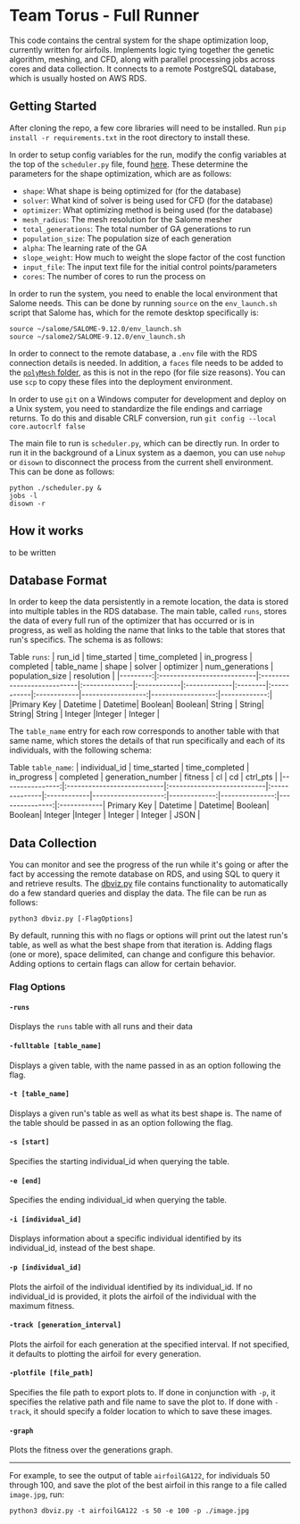 
# Team Torus - Full Runner
This code contains the central system for the shape optimization loop, currently written for airfoils. Implements logic tying together the genetic algorithm, meshing, and CFD, along with parallel processing jobs across cores and data collection. It connects to a remote PostgreSQL database, which is usually hosted on AWS RDS.

## Getting Started
After cloning the repo, a few core libraries will need to be installed. Run `pip install -r requirements.txt` in the root directory to install these.

In order to setup config variables for the run, modify the config variables at the top of the `scheduler.py` file, found [here](./scheduler.py#L15). These determine the parameters for the shape optimization, which are as follows:
- `shape`: What shape is being optimized for (for the database)
- `solver`: What kind of solver is being used for CFD (for the database)
- `optimizer`: What optimizing method is being used (for the database)
- `mesh_radius`: The mesh resolution for the Salome mesher
- `total_generations`: The total number of GA generations to run
- `population_size`: The population size of each generation
- `alpha`: The learning rate of the GA
- `slope_weight`: How much to weight the slope factor of the cost function
- `input_file`: The input text file for the initial control points/parameters
- `cores`: The number of cores to run the process on

In order to run the system, you need to enable the local environment that Salome needs. This can be done by running `source` on the `env_launch.sh` script that Salome has, which for the remote desktop specifically is:
```
source ~/salome/SALOME-9.12.0/env_launch.sh
source ~/salome2/SALOME-9.12.0/env_launch.sh
```
In order to connect to the remote database, a `.env` file with the RDS connection details is needed. In addition, a `faces` file needs to be added to the [`polyMesh` folder](./structure/airfoilOptTest1Clean/constant/polyMesh), as this is not in the repo (for file size reasons). You can use `scp` to copy these files into the deployment environment.

In order to use `git` on a Windows computer for development and deploy on a Unix system, you need to standardize the file endings and carriage returns. To do this and disable CRLF conversion, run 
```git config --local core.autocrlf false```

The main file to run is `scheduler.py`, which can be directly run. In order to run it in the background of a Linux system as a daemon, you can use `nohup` or `disown` to disconnect the process from the current shell environment. This can be done as follows:
```
python ./scheduler.py &
jobs -l
disown -r
```

## How it works
to be written

## Database Format
In order to keep the data persistently in a remote location, the data is stored into multiple tables in the RDS database. The main table, called `runs`, stores the data of every full run of the optimizer that has occurred or is in progress, as well as holding the name that links to the table that stores that run's specifics. The schema is as follows:

Table `runs`:
|   run_id | time_started               | time_completed             | in_progress   | completed   | table_name   | shape   | solver     | optimizer   |   num_generations |   population_size |   resolution |
|---------:|:---------------------------|:---------------------------|:--------------|:------------|:-------------|:--------|:-----------|:------------|------------------:|------------------:|-------------:|
|Primary Key | Datetime | Datetime| Boolean| Boolean| String   | String| String| String | Integer |Integer | Integer |

The `table_name` entry for each row corresponds to another table with that same name, which stores the details of that run specifically and each of its individuals, with the following schema:

Table `table_name`:
|   individual_id | time_started               | time_completed             | in_progress   | completed   |   generation_number |      fitness |           cl |             cd | ctrl_pts    |
|----------------:|:---------------------------|:---------------------------|:--------------|:------------|--------------------:|-------------:|---------------:|---------------:|:------------|
Primary Key | Datetime | Datetime| Boolean| Boolean| Integer |Integer | Integer  | Integer | JSON |


## Data Collection
You can monitor and see the progress of the run while it's going or after the fact by accessing the remote database on RDS, and using SQL to query it and retrieve results. The [dbviz.py](./dbviz.py) file contains functionality to automatically do a few standard queries and display the data. The file can be run as follows:
```
python3 dbviz.py [-FlagOptions]
```
By default, running this with no flags or options will print out the latest run's table, as well as what the best shape from that iteration is. Adding flags (one or more), space delimited, can change and configure this behavior. Adding options to certain flags can allow for certain behavior.

### Flag Options
#### `-runs`
Displays the `runs` table with all runs and their data
#### `-fulltable [table_name]`
Displays a given table, with the name passed in as an option following the flag. 
#### `-t [table_name]`
Displays a given run's table as well as what its best shape is. The name of the table should be passed in as an option following the flag.
#### `-s [start]` 
Specifies the starting individual_id when querying the table. 
#### `-e [end]` 
Specifies the ending individual_id when querying the table. 
#### `-i [individual_id]` 
Displays information about a specific individual identified by its individual_id, instead of the best shape.
#### `-p [individual_id]` 
Plots the airfoil of the individual identified by its individual_id. If no individual_id is provided, it plots the airfoil of the individual with the maximum fitness. 
#### `-track [generation_interval]` 
Plots the airfoil for each generation at the specified interval. If not specified, it defaults to plotting the airfoil for every generation. 
#### `-plotfile [file_path]` 
Specifies the file path to export plots to. If done in conjunction with `-p`, it specifies the relative path and file name to save the plot to. If done with `-track`, it should specify a folder location to which to save these images.
#### `-graph` 
Plots the fitness over the generations graph.

-------------------------------------
For example, to see the output of table `airfoilGA122`, for individuals 50 through 100, and save the plot of the best airfoil in this range to a file called `image.jpg`, run:
```
python3 dbviz.py -t airfoilGA122 -s 50 -e 100 -p ./image.jpg
```
